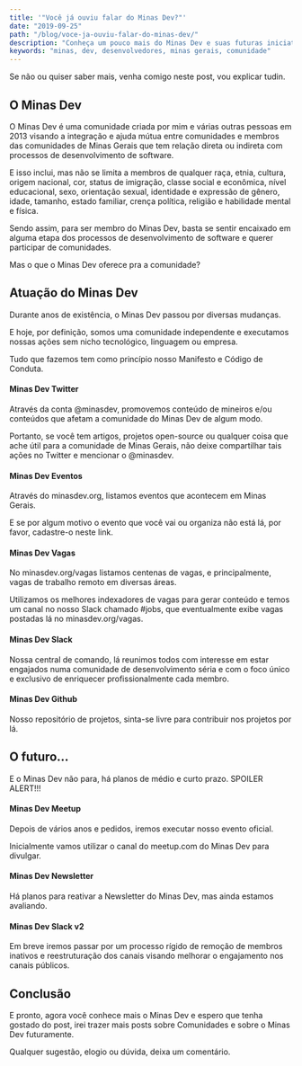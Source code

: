 ```yaml
---
title: '"Você já ouviu falar do Minas Dev?"'
date: "2019-09-25"
path: "/blog/voce-ja-ouviu-falar-do-minas-dev/"
description: "Conheça um pouco mais do Minas Dev e suas futuras iniciativas."
keywords: "minas, dev, desenvolvedores, minas gerais, comunidade"
---
```


Se não ou quiser saber mais, venha comigo neste post, vou explicar tudin.

## O Minas Dev

O Minas Dev é uma comunidade criada por mim e várias outras pessoas em 2013 visando a integração e ajuda mútua entre comunidades e membros das comunidades de Minas Gerais que tem relação direta ou indireta com processos de desenvolvimento de software.

E isso inclui, mas não se limita a membros de qualquer raça, etnia, cultura, origem nacional, cor, status de imigração, classe social e econômica, nível educacional, sexo, orientação sexual, identidade e expressão de gênero, idade, tamanho, estado familiar, crença política, religião e habilidade mental e física.

Sendo assim, para ser membro do Minas Dev, basta se sentir encaixado em alguma etapa dos processos de desenvolvimento de software e querer participar de comunidades.

Mas o que o Minas Dev oferece pra a comunidade?

## Atuação do Minas Dev

Durante anos de existência, o Minas Dev passou por diversas mudanças.

E hoje, por definição, somos uma comunidade independente e executamos nossas ações sem nicho tecnológico, linguagem ou empresa.

Tudo que fazemos tem como princípio nosso Manifesto e Código de Conduta.

#### Minas Dev Twitter

Através da conta @minasdev, promovemos conteúdo de mineiros e/ou conteúdos que afetam a comunidade do Minas Dev de algum modo.

Portanto, se você tem artigos, projetos open-source ou qualquer coisa que ache útil para a comunidade de Minas Gerais, não deixe compartilhar tais ações no Twitter e mencionar o @minasdev.

#### Minas Dev Eventos

Através do minasdev.org, listamos eventos que acontecem em Minas Gerais.

E se por algum motivo o evento que você vai ou organiza não está lá, por favor, cadastre-o neste link.

#### Minas Dev Vagas

No minasdev.org/vagas listamos centenas de vagas, e principalmente, vagas de trabalho remoto em diversas áreas.

Utilizamos os melhores indexadores de vagas para gerar conteúdo e temos um canal no nosso Slack chamado #jobs, que eventualmente exibe vagas postadas lá no minasdev.org/vagas.

#### Minas Dev Slack

Nossa central de comando, lá reunimos todos com interesse em estar engajados numa comunidade de desenvolvimento séria e com o foco único e exclusivo de enriquecer profissionalmente cada membro.

#### Minas Dev Github

Nosso repositório de projetos, sinta-se livre para contribuir nos projetos por lá.

## O futuro…

E o Minas Dev não para, há planos de médio e curto prazo. SPOILER ALERT!!!

#### Minas Dev Meetup

Depois de vários anos e pedidos, iremos executar nosso evento oficial.

Inicialmente vamos utilizar o canal do meetup.com do Minas Dev para divulgar.

#### Minas Dev Newsletter

Há planos para reativar a Newsletter do Minas Dev, mas ainda estamos avaliando.

#### Minas Dev Slack v2

Em breve iremos passar por um processo rígido de remoção de membros inativos e reestruturação dos canais visando melhorar o engajamento nos canais públicos.

## Conclusão

E pronto, agora você conhece mais o Minas Dev e espero que tenha gostado do post, irei trazer mais posts sobre Comunidades e sobre o Minas Dev futuramente.

Qualquer sugestão, elogio ou dúvida, deixa um comentário.
